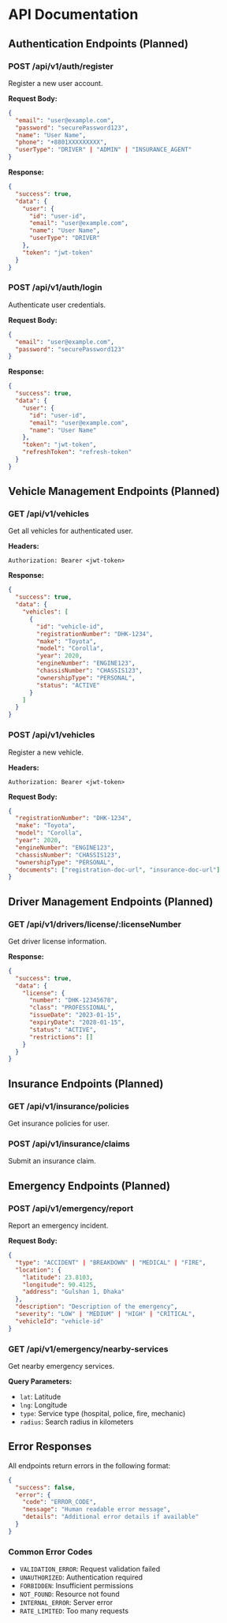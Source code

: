 # API Documentation

## Authentication Endpoints (Planned)

### POST /api/v1/auth/register

Register a new user account.

**Request Body:**

```json
{
  "email": "user@example.com",
  "password": "securePassword123",
  "name": "User Name",
  "phone": "+8801XXXXXXXXX",
  "userType": "DRIVER" | "ADMIN" | "INSURANCE_AGENT"
}
```

**Response:**

```json
{
  "success": true,
  "data": {
    "user": {
      "id": "user-id",
      "email": "user@example.com",
      "name": "User Name",
      "userType": "DRIVER"
    },
    "token": "jwt-token"
  }
}
```

### POST /api/v1/auth/login

Authenticate user credentials.

**Request Body:**

```json
{
  "email": "user@example.com",
  "password": "securePassword123"
}
```

**Response:**

```json
{
  "success": true,
  "data": {
    "user": {
      "id": "user-id",
      "email": "user@example.com",
      "name": "User Name"
    },
    "token": "jwt-token",
    "refreshToken": "refresh-token"
  }
}
```

## Vehicle Management Endpoints (Planned)

### GET /api/v1/vehicles

Get all vehicles for authenticated user.

**Headers:**

```
Authorization: Bearer <jwt-token>
```

**Response:**

```json
{
  "success": true,
  "data": {
    "vehicles": [
      {
        "id": "vehicle-id",
        "registrationNumber": "DHK-1234",
        "make": "Toyota",
        "model": "Corolla",
        "year": 2020,
        "engineNumber": "ENGINE123",
        "chassisNumber": "CHASSIS123",
        "ownershipType": "PERSONAL",
        "status": "ACTIVE"
      }
    ]
  }
}
```

### POST /api/v1/vehicles

Register a new vehicle.

**Headers:**

```
Authorization: Bearer <jwt-token>
```

**Request Body:**

```json
{
  "registrationNumber": "DHK-1234",
  "make": "Toyota",
  "model": "Corolla",
  "year": 2020,
  "engineNumber": "ENGINE123",
  "chassisNumber": "CHASSIS123",
  "ownershipType": "PERSONAL",
  "documents": ["registration-doc-url", "insurance-doc-url"]
}
```

## Driver Management Endpoints (Planned)

### GET /api/v1/drivers/license/:licenseNumber

Get driver license information.

**Response:**

```json
{
  "success": true,
  "data": {
    "license": {
      "number": "DHK-12345678",
      "class": "PROFESSIONAL",
      "issueDate": "2023-01-15",
      "expiryDate": "2028-01-15",
      "status": "ACTIVE",
      "restrictions": []
    }
  }
}
```

## Insurance Endpoints (Planned)

### GET /api/v1/insurance/policies

Get insurance policies for user.

### POST /api/v1/insurance/claims

Submit an insurance claim.

## Emergency Endpoints (Planned)

### POST /api/v1/emergency/report

Report an emergency incident.

**Request Body:**

```json
{
  "type": "ACCIDENT" | "BREAKDOWN" | "MEDICAL" | "FIRE",
  "location": {
    "latitude": 23.8103,
    "longitude": 90.4125,
    "address": "Gulshan 1, Dhaka"
  },
  "description": "Description of the emergency",
  "severity": "LOW" | "MEDIUM" | "HIGH" | "CRITICAL",
  "vehicleId": "vehicle-id"
}
```

### GET /api/v1/emergency/nearby-services

Get nearby emergency services.

**Query Parameters:**

- `lat`: Latitude
- `lng`: Longitude
- `type`: Service type (hospital, police, fire, mechanic)
- `radius`: Search radius in kilometers

## Error Responses

All endpoints return errors in the following format:

```json
{
  "success": false,
  "error": {
    "code": "ERROR_CODE",
    "message": "Human readable error message",
    "details": "Additional error details if available"
  }
}
```

### Common Error Codes

- `VALIDATION_ERROR`: Request validation failed
- `UNAUTHORIZED`: Authentication required
- `FORBIDDEN`: Insufficient permissions
- `NOT_FOUND`: Resource not found
- `INTERNAL_ERROR`: Server error
- `RATE_LIMITED`: Too many requests
